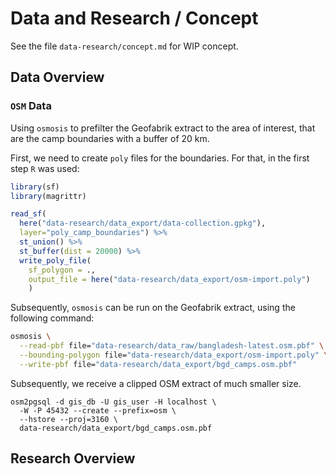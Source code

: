 # Data and Research / Concept

See the file `data-research/concept.md` for WIP concept.


## Data Overview


### `OSM` Data

Using `osmosis` to prefilter the Geofabrik extract to the area of interest,
that are the camp boundaries with a buffer of 20 km.

First, we need to create `poly` files for the boundaries. For that, in the 
first step `R` was used:

```r
library(sf)
library(magrittr)

read_sf(
  here("data-research/data_export/data-collection.gpkg"),
  layer="poly_camp_boundaries") %>%
  st_union() %>%
  st_buffer(dist = 20000) %>%
  write_poly_file(
    sf_polygon = .,
    output_file = here("data-research/data_export/osm-import.poly")
    )

```

Subsequently, `osmosis` can be run on the Geofabrik extract, using the
following command:

```zsh
osmosis \
  --read-pbf file="data-research/data_raw/bangladesh-latest.osm.pbf" \
  --bounding-polygon file="data-research/data_export/osm-import.poly" \
  --write-pbf file="data-research/data_export/bgd_camps.osm.pbf"
```

Subsequently, we receive a clipped OSM extract of much smaller size.

```
osm2pgsql -d gis_db -U gis_user -H localhost \
  -W -P 45432 --create --prefix=osm \
  --hstore --proj=3160 \
  data-research/data_export/bgd_camps.osm.pbf
```


## Research Overview

